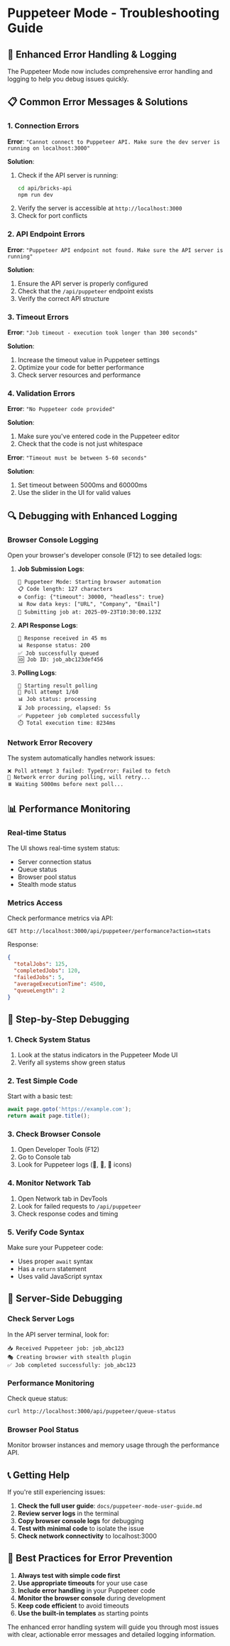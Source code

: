 # Puppeteer Mode - Troubleshooting Guide

## 🔧 Enhanced Error Handling & Logging

The Puppeteer Mode now includes comprehensive error handling and logging to help you debug issues quickly.

## 📋 Common Error Messages & Solutions

### 1. Connection Errors

**Error**: `"Cannot connect to Puppeteer API. Make sure the dev server is running on localhost:3000"`

**Solution**:
1. Check if the API server is running:
   ```bash
   cd api/bricks-api
   npm run dev
   ```
2. Verify the server is accessible at `http://localhost:3000`
3. Check for port conflicts

### 2. API Endpoint Errors

**Error**: `"Puppeteer API endpoint not found. Make sure the API server is running"`

**Solution**:
1. Ensure the API server is properly configured
2. Check that the `/api/puppeteer` endpoint exists
3. Verify the correct API structure

### 3. Timeout Errors

**Error**: `"Job timeout - execution took longer than 300 seconds"`

**Solution**:
1. Increase the timeout value in Puppeteer settings
2. Optimize your code for better performance
3. Check server resources and performance

### 4. Validation Errors

**Error**: `"No Puppeteer code provided"`

**Solution**:
1. Make sure you've entered code in the Puppeteer editor
2. Check that the code is not just whitespace

**Error**: `"Timeout must be between 5-60 seconds"`

**Solution**:
1. Set timeout between 5000ms and 60000ms
2. Use the slider in the UI for valid values

## 🔍 Debugging with Enhanced Logging

### Browser Console Logging

Open your browser's developer console (F12) to see detailed logs:

1. **Job Submission Logs**:
   ```
   🤖 Puppeteer Mode: Starting browser automation
   📋 Code length: 127 characters
   ⚙️ Config: {"timeout": 30000, "headless": true}
   📊 Row data keys: ["URL", "Company", "Email"]
   🚀 Submitting job at: 2025-09-23T10:30:00.123Z
   ```

2. **API Response Logs**:
   ```
   📡 Response received in 45 ms
   📊 Response status: 200
   ✅ Job successfully queued
   🆔 Job ID: job_abc123def456
   ```

3. **Polling Logs**:
   ```
   🔄 Starting result polling
   🔄 Poll attempt 1/60
   📊 Job status: processing
   ⏳ Job processing, elapsed: 5s
   ✅ Puppeteer job completed successfully
   ⏱️ Total execution time: 8234ms
   ```

### Network Error Recovery

The system automatically handles network issues:

```
❌ Poll attempt 3 failed: TypeError: Failed to fetch
🔄 Network error during polling, will retry...
⏸️ Waiting 5000ms before next poll...
```

## 📊 Performance Monitoring

### Real-time Status

The UI shows real-time system status:
- Server connection status
- Queue status  
- Browser pool status
- Stealth mode status

### Metrics Access

Check performance metrics via API:
```
GET http://localhost:3000/api/puppeteer/performance?action=stats
```

Response:
```json
{
  "totalJobs": 125,
  "completedJobs": 120,
  "failedJobs": 5,
  "averageExecutionTime": 4500,
  "queueLength": 2
}
```

## 🐛 Step-by-Step Debugging

### 1. Check System Status
1. Look at the status indicators in the Puppeteer Mode UI
2. Verify all systems show green status

### 2. Test Simple Code
Start with a basic test:
```javascript
await page.goto('https://example.com');
return await page.title();
```

### 3. Check Browser Console
1. Open Developer Tools (F12)
2. Go to Console tab
3. Look for Puppeteer logs (🤖, 📡, 🔄 icons)

### 4. Monitor Network Tab
1. Open Network tab in DevTools
2. Look for failed requests to `/api/puppeteer`
3. Check response codes and timing

### 5. Verify Code Syntax
Make sure your Puppeteer code:
- Uses proper `await` syntax
- Has a `return` statement
- Uses valid JavaScript syntax

## 🔧 Server-Side Debugging

### Check Server Logs

In the API server terminal, look for:
```
📥 Received Puppeteer job: job_abc123
🎭 Creating browser with stealth plugin
✅ Job completed successfully: job_abc123
```

### Performance Monitoring

Check queue status:
```bash
curl http://localhost:3000/api/puppeteer/queue-status
```

### Browser Pool Status

Monitor browser instances and memory usage through the performance API.

## 📞 Getting Help

If you're still experiencing issues:

1. **Check the full user guide**: `docs/puppeteer-mode-user-guide.md`
2. **Review server logs** in the terminal
3. **Copy browser console logs** for debugging
4. **Test with minimal code** to isolate the issue
5. **Check network connectivity** to localhost:3000

## 🎯 Best Practices for Error Prevention

1. **Always test with simple code first**
2. **Use appropriate timeouts** for your use case
3. **Include error handling** in your Puppeteer code
4. **Monitor the browser console** during development
5. **Keep code efficient** to avoid timeouts
6. **Use the built-in templates** as starting points

The enhanced error handling system will guide you through most issues with clear, actionable error messages and detailed logging information.